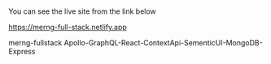 #
You can see the live site from the link below

https://merng-full-stack.netlify.app

 merng-fullstack
Apollo-GraphQL-React-ContextApi-SementicUI-MongoDB-Express


